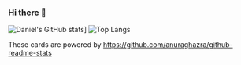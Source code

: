 ### Hi there 👋

![Daniel's GitHub stats](https://github-readme-stats.vercel.app/api?username=git-danutdruta&show_icons=true&theme=synthwave)]
![Top Langs](https://github-readme-stats.vercel.app/api/top-langs/?username=git-danutdruta&theme=radical)

These cards are powered by https://github.com/anuraghazra/github-readme-stats
<!--
**git-danutdruta/git-danutdruta** is a ✨ _special_ ✨ repository because its `README.md` (this file) appears on your GitHub profile.

Here are some ideas to get you started:

- 🔭 I’m currently working on ...
- 🌱 I’m currently learning ...
- 👯 I’m looking to collaborate on ...
- 🤔 I’m looking for help with ...
- 💬 Ask me about ...
- 📫 How to reach me: ...
- 😄 Pronouns: ...
- ⚡ Fun fact: ...
-->

